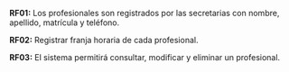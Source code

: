 **RF01:** Los profesionales son registrados por las secretarias con nombre, apellido, matrícula y teléfono.

**RF02:** Registrar franja horaria de cada profesional.

**RF03:** El sistema permitirá consultar, modificar y eliminar un profesional.
